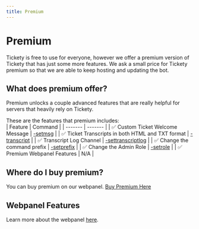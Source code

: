 ```yaml
---
title: Premium
---
```

# Premium
Tickety is free to use for everyone, however we offer a premium version of Tickety that has just some more features.
We ask a small price for Tickety premium so that we are able to keep hosting and updating the bot.

## What does premium offer?
Premium unlocks a couple advanced features that are really helpful for servers that heavily rely on Tickety.

These are the features that premium includes:  
| Feature | Command |
| ------- | ------- |
| :white_check_mark: Custom Ticket Welcome Message | [-setmsg](/commands/#set-message-command) |
| :white_check_mark: Ticket Transcripts in both HTML and TXT format | [-transcript](/commands/#transcript-command) |
| :white_check_mark: Transcript Log Channel | [-settranscriptlog](/commands/#set-transcript-log-command) |
| :white_check_mark: Change the command prefix | [-setprefix](/commands/#set-prefix-command) |
| :white_check_mark: Change the Admin Role | [-setrole](/commands/#set-role-command) |
| :white_check_mark: Premium Webpanel Features | N/A |

## Where do I buy premium?
You can buy premium on our webpanel. [Buy Premium Here](https://panel.tickety.xyz/premium)

## Webpanel Features
Learn more about the webpanel [here](/webpanel/).